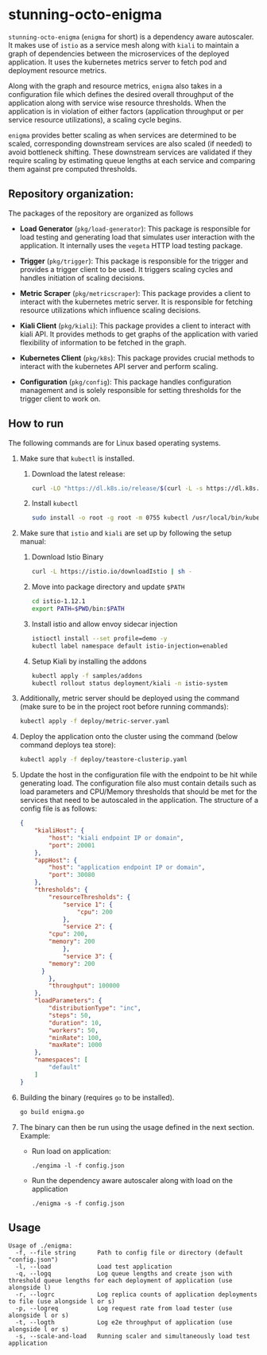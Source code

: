 stunning-octo-enigma
====================

`stunning-octo-enigma` (`enigma` for short) is a dependency aware autoscaler. It makes use of `istio` as a service mesh along with `kiali` to maintain a graph of dependencies between the microservices of the deployed application. It uses the kubernetes metrics server to fetch pod and deployment resource metrics.

Along with the graph and resource metrics, `enigma` also takes in a configuration file which defines the desired overall throughput of the application along with service wise resource thresholds. When the application is in violation of either factors (application throughput or per service resource utilizations), a scaling cycle begins.

`enigma` provides better scaling as when services are determined to be scaled, corresponding downstream services are also scaled (if needed) to avoid bottleneck shifting. These downstream services are validated if they require scaling by estimating queue lengths at each service and comparing them against pre computed thresholds.

Repository organization:
------------------------

The packages of the repository are organized as follows

-	**Load Generator** (`pkg/load-generator`\): This package is responsible for load testing and generating load that simulates user interaction with the application. It internally uses the `vegeta` HTTP load testing package.

-	**Trigger** (`pkg/trigger`\): This package is responsible for the trigger and provides a trigger client to be used. It triggers scaling cycles and handles initiation of scaling decisions.

-	**Metric Scraper** (`pkg/metricscraper`\): This package provides a client to interact with the kubernetes metric server. It is responsible for fetching resource utilizations which influence scaling decisions.

-	**Kiali Client** (`pkg/kiali`\): This package provides a client to interact with kiali API. It provides methods to get graphs of the application with varied flexibility of information to be fetched in the graph.

-	**Kubernetes Client** (`pkg/k8s`\): This package provides crucial methods to interact with the kubernetes API server and perform scaling.

-	**Configuration** (`pkg/config`\): This package handles configuration management and is solely responsible for setting thresholds for the trigger client to work on.

How to run
----------
The following commands are for Linux based operating systems.
1. Make sure that `kubectl` is installed.
	1. Download the latest release:
		```bash
		curl -LO "https://dl.k8s.io/release/$(curl -L -s https://dl.k8s.io/release/stable.txt)/bin/linux/amd64/kubectl"
		```

	2. Install `kubectl`
		```bash
		sudo install -o root -g root -m 0755 kubectl /usr/local/bin/kubectl
		```

2.	Make sure that `istio` and `kiali` are set up by following the setup manual:

	1.	Download Istio Binary

		```bash
		curl -L https://istio.io/downloadIstio | sh -
		```

	2.	Move into package directory and update `$PATH`

		```bash
		cd istio-1.12.1
		export PATH=$PWD/bin:$PATH
		```

	3.	Install istio and allow envoy sidecar injection

		```bash
		istioctl install --set profile=demo -y
		kubectl label namespace default istio-injection=enabled
		```

	4.	Setup Kiali by installing the addons

		```bash
		kubectl apply -f samples/addons
		kubectl rollout status deployment/kiali -n istio-system
		```

3.	Additionally, metric server should be deployed using the command (make sure to be in the project root before running commands):

	```bash
	kubectl apply -f deploy/metric-server.yaml
	```

4.	Deploy the application onto the cluster using the command (below command deploys tea store):

	```bash
	kubectl apply -f deploy/teastore-clusterip.yaml
	```

5.	Update the host in the configuration file with the endpoint to be hit while generating load. The configuration file also must contain details such as load parameters and CPU/Memory thresholds that should be met for the services that need to be autoscaled in the application. The structure of a config file is as follows:

	```json
	{
	    "kialiHost": {
	        "host": "kiali endpoint IP or domain",
	        "port": 20001
	    },
	    "appHost": {
	        "host": "application endpoint IP or domain",
	        "port": 30080
	    },
	    "thresholds": {
	        "resourceThresholds": {
	            "service 1": {
	                "cpu": 200
	            },
	            "service 2": {
	        "cpu": 200,
	        "memory": 200
	            },
	            "service 3": {
	        "memory": 200
	      }
	        },
	        "throughput": 100000
	    },
	    "loadParameters": {
	        "distributionType": "inc",
	        "steps": 50,
	        "duration": 10,
	        "workers": 50,
	        "minRate": 100,
	        "maxRate": 1000
	    },
	    "namespaces": [
	        "default"
	    ]
	}
	```

6.	Building the binary (requires `go` to be installed).

	```bash
	go build enigma.go
	```

7.	The binary can then be run using the usage defined in the next section. Example:

	-	Run load on application:

		```
		./engima -l -f config.json
		```

	-	Run the dependency aware autoscaler along with load on the application

		```
		./enigma -s -f config.json
		```

Usage
-----

```
Usage of ./enigma:
  -f, --file string      Path to config file or directory (default "config.json")
  -l, --load             Load test application
  -q, --logq             Log queue lengths and create json with threshold queue lengths for each deployment of application (use alongside l)
  -r, --logrc            Log replica counts of application deployments to file (use alongside l or s)
  -p, --logreq           Log request rate from load tester (use alongside l or s)
  -t, --logth            Log e2e throughput of application (use alongside l or s)
  -s, --scale-and-load   Running scaler and simultaneously load test application

```

